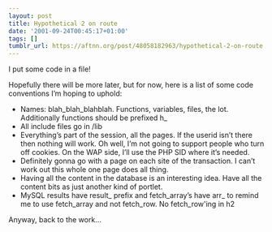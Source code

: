 ```yaml
---
layout: post
title: Hypothetical 2 on route
date: '2001-09-24T00:45:17+01:00'
tags: []
tumblr_url: https://aftnn.org/post/48058182963/hypothetical-2-on-route
---
```

<p>I put some code in a file!</p>
<p>Hopefully there will be more later, but for now, here is a list of some code conventions I&rsquo;m hoping to uphold:</p>
<ul>
<li>Names: blah_blah_blahblah. Functions, variables, files, the lot. Additionally functions should be prefixed h_</li>
<li>All include files go in /lib</li>
<li>Everything&rsquo;s part of the session, all the pages. If the userid isn&rsquo;t there then nothing will work. Oh well, I&rsquo;m not going to support people who turn off cookies. On the WAP side, I&rsquo;ll use the PHP SID where it&rsquo;s needed.</li>
<li>Definitely gonna go with a page on each site of the transaction. I can&rsquo;t work out this whole one page does all thing.</li>
<li>Having all the content in the database is an interesting idea. Have all the content bits as just another kind of portlet.</li>
<li>MySQL results have result_ prefix and fetch_array&rsquo;s have arr_ to remind me to use fetch_array and not fetch_row. No fetch_row'ing in h2</li>
</ul>
<p>Anyway, back to the work&hellip;</p>
